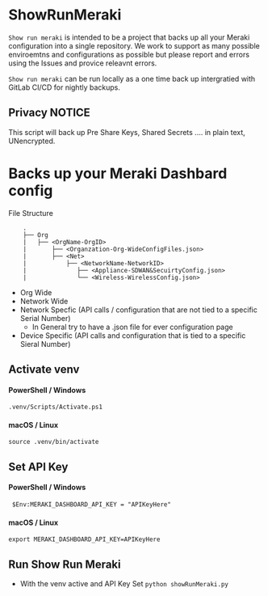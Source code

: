 # ShowRunMeraki

```Show run meraki``` is intended to be a project that backs up all your Meraki configuration into a single repository. We work to support as many possible enviroemtns and configurations as possible but please report and errors using the Issues and provice releavnt errors. 

```Show run meraki``` can be run locally as a one time back up intergratied with GitLab CI/CD for nightly backups. 

## Privacy NOTICE 
This script will back up Pre Share Keys, Shared Secrets .... in plain text, UNencrypted. 

# Backs up your Meraki Dashbard config 


File Structure 
```
    .
    ├── Org
    |   ├── <OrgName-OrgID> 
    |       ├── <Organzation-Org-WideConfigFiles.json>
    |       ├── <Net>
    |           ├── <NetworkName-NetworkID>
    |              ├── <Appliance-SDWAN&SecuirtyConfig.json>
    |              └── <Wireless-WirelessConfig.json>
```

- Org Wide
- Network Wide
- Network Specfic (API calls / configuration that are not tied to a specific Serial Number)
  - In General try to have a .json file for ever configuration page 
- Device Specific (API calls and configuration that is tied to a specific Sieral Number)

## Activate venv
#### PowerShell / Windows 
``` .venv/Scripts/Activate.ps1 ```
#### macOS / Linux
``` source .venv/bin/activate ```

## Set API Key
#### PowerShell / Windows 
``` $Env:MERAKI_DASHBOARD_API_KEY = "APIKeyHere"```

#### macOS / Linux
```export MERAKI_DASHBOARD_API_KEY=APIKeyHere```

## Run Show Run Meraki 
- With the venv active and API Key Set 
```python showRunMeraki.py ```